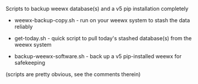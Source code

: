 Scripts to backup weewx database(s) and a v5 pip installation completely

* weewx-backup-copy.sh - run on your weewx system to stash the data reliably

* get-today.sh - quick script to pull today's stashed database(s) from the weewx system

* backup-weewx-software.sh - back up a v5 pip-installed weewx for safekeeping

(scripts are pretty obvious, see the comments therein)
